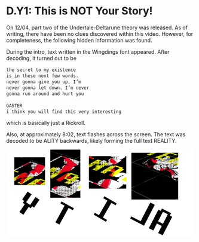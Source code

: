 # D.Y1: This is NOT Your Story!

On 12/04, part two of the Undertale-Deltarune theory was released. As of writing, there have been no clues discovered within this video. However, for completeness, the following hidden information was found.

During the intro, text written in the Wingdings font appeared. After decoding, it turned out to be

```text
the secret to my existence 
is in these next few words.
never gonna give you up, I’m
never gonna let down. I’m never
gonna run around and hurt you

GASTER
i think you will find this very interesting
```

which is basically just a Rickroll.

Also, at approximately 8:02, text flashes across the screen. The text was decoded to be ALITY backwards, likely forming the full text REALITY.

![](../../.gitbook/assets/image%20%284%29.png)

